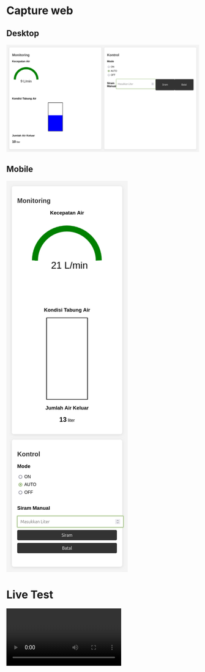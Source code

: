 # Capture web
## Desktop
![Level 1](img/1d.png)
## Mobile
![Level 1](img/1m.png)

# Live Test
<video>
    <source src="img/test1.mp4">
</video>